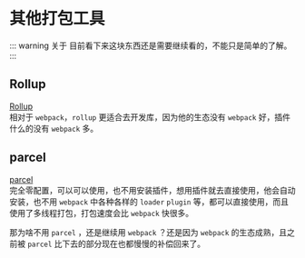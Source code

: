 # 其他打包工具

::: warning 关于
目前看下来这块东西还是需要继续看的，不能只是简单的了解。
:::
## Rollup
[Rollup](https://www.rollupjs.com/)<br />
相对于 `webpack`，`rollup` 更适合去开发库，因为他的生态没有 `webpack` 好，插件什么的没有 `webpack` 多。


## parcel
[parcel](https://parceljs.org/)<br />
完全零配置，可以可以使用，也不用安装插件，想用插件就去直接使用，他会自动安装，也不用 `webpack` 中各种各样的 `loader` `plugin` 等，都可以直接使用，而且使用了多线程打包，打包速度会比 `webpack` 快很多。

那为啥不用 `parcel` ，还是继续用 `webpack` ？还是因为 `webpack` 的生态成熟，且之前被 `parcel` 比下去的部分现在也都慢慢的补偿回来了。
